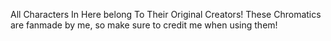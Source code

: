 All Characters In Here belong To Their Original Creators!
These Chromatics are fanmade by me, so make sure to credit me when using them!
